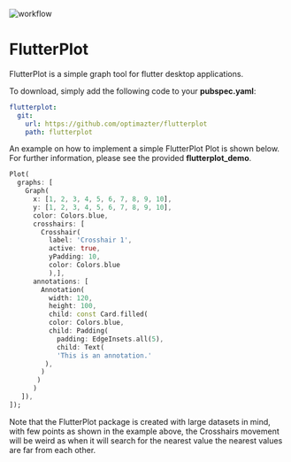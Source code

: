 ![workflow](https://github.com/optimazter/flutterplot/workflows/tests/badge.svg)

# FlutterPlot

FlutterPlot is a simple graph tool for flutter desktop applications. 


To download, simply add the following code to your **pubspec.yaml**:

```yaml
flutterplot: 
  git:
    url: https://github.com/optimazter/flutterplot
    path: flutterplot
```
An example on how to implement a simple FlutterPlot Plot is shown below. For further information, please see the provided **flutterplot_demo**.

```dart
Plot(
  graphs: [
    Graph(
      x: [1, 2, 3, 4, 5, 6, 7, 8, 9, 10], 
      y: [1, 2, 3, 4, 5, 6, 7, 8, 9, 10],
      color: Colors.blue,
      crosshairs: [
        Crosshair(
          label: 'Crosshair 1', 
          active: true, 
          yPadding: 10, 
          color: Colors.blue
          ),],
      annotations: [
        Annotation(
          width: 120,
          height: 100,
          child: const Card.filled(
          color: Colors.blue,
          child: Padding(
            padding: EdgeInsets.all(5),
            child: Text(
            'This is an annotation.'
         ),
        )
       )
      )
   ]),
]);
```

Note that the FlutterPlot package is created with large datasets in mind, with few points as shown in the example above, 
the Crosshairs movement will be weird as when it will search for the nearest value the nearest values are far from each other.
